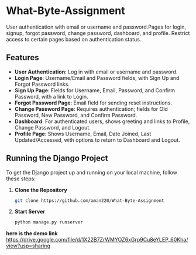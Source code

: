 # What-Byte-Assignment
User authentication with email or username and password.Pages for login, signup, forgot password, change password, dashboard, and profile.
Restrict access to certain pages based on authentication status.

 ## Features 
 - **User Authentication**: Log in with email or username and password.
- **Login Page**: Username/Email and Password fields, with Sign Up and Forgot Password links.
- **Sign Up Page**: Fields for Username, Email, Password, and Confirm Password, with a link to Login.
- **Forgot Password Page**: Email field for sending reset instructions.
- **Change Password Page**: Requires authentication; fields for Old Password, New Password, and Confirm Password.
- **Dashboard**: For authenticated users, shows greeting and links to Profile, Change Password, and Logout.
- **Profile Page**: Shows Username, Email, Date Joined, Last Updated/Accessed, with options to return to Dashboard and Logout.


## Running the Django Project
To get the Django project up and running on your local machine, follow these steps:

1. **Clone the Repository**
   ```bash
   git clone https://github.com/aman220/What-Byte-Assignment
2. **Start Server**
   ```bash
   python manage.py runserver

**here is the demo link**  https://drive.google.com/file/d/1X22B7ZrWMYOZ6xGrp9Cu8eYLEP_60Kha/view?usp=sharing
